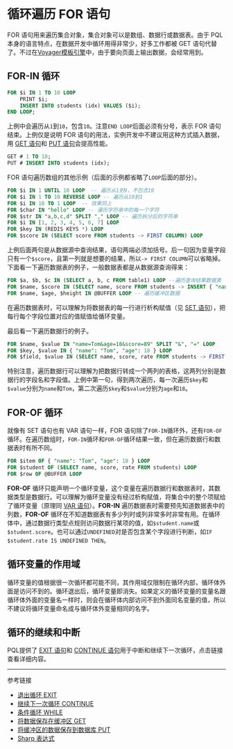 # 循环遍历 FOR 语句

FOR 语句用来遍历集合对象，集合对象可以是数组、数据行或数据表。由于 PQL 本身的语言特点，在数据开发中循环用得非常少，好多工作都被 GET 语句代替了。不过在[Voyager模板引擎](/vayager/overview.md)中，由于要向页面上输出数据，会经常用到。

## FOR-IN 循环

```sql
FOR $i IN 1 TO 10 LOOP
    PRINT $i;
    INSERT INTO students (idx) VALUES ($i);
END LOOP; 
```

上例中会遍历从`1`到`10`，包含`10`。注意`END LOOP`后面必须有分号，表示 FOR 语句结束。上例仅是说明 FOR 语句的用法，实例开发中不建议用这种方式插入数据，用 [GET 语句](/pql/get.md)和 [PUT 语句](/pql/put.md)会提高性能。

```sql
GET # 1 TO 10;
PUT # INSERT INTO students (idx);
```

FOR 语句遍历数组的其他示例（后面的示例都省略了`LOOP`后面的部分）。

```sql
FOR $i IN 1 UNTIL 10 LOOP  -- 遍历从1到9，不包含10
FOR $i IN 1 TO 10 REVERSE LOOP -- 遍历从10到1
FOR $i IN 10 TO 1 LOOP  -- 效果同上
FOR $char IN "hello" LOOP -- 遍历字符串中的每一个字符
FOR $str IN "a,b,c,d" SPLIT "," LOOP -- 遍历拆分后的字符串
FOR $i IN [1, 2, 3, 4, 5, 6, 7] LOOP
FOR $key IN (REDIS KEYS *) LOOP
FOR $score IN (SELECT score FROM students -> FIRST COLUMN) LOOP
```

上例后面两句是从数据源中查询结果，语句两端必须加括号。后一句因为变量字段只有一个`$score`，且第一列就是想要的结果，所以`-> FIRST COLUMN`可以省略掉。下面看一下遍历数据表的例子，一般数据表都是从数据源查询得来：

```sql
FOR $a, $b, $c IN (SELECT a, b, c FROM table1) LOOP --遍历查询结果数据表
FOR $name, $score IN (SELECT name, score FROM students -> INSERT { "name": "Tom", "score": 89}) LOOP -- 遍历编辑后的查询结果表
FOR $name, $age, $height IN @BUFFER LOOP -- 遍历缓冲区数据
```

在遍历数据表时，可以理解为将数据表的每一行进行析构赋值（见 [SET 语句](/pql/set.md)），把每行每个字段位置对应的值赋值给循环变量。

最后看一下遍历数据行的例子。

```sql
FOR $name, $value IN "name=Tom&age=18&score=89" SPLIT "&", "=" LOOP
FOR $key, $value IN { "name": "Tom", "age": 18 } LOOP
FOR $field, $value IN (SELECT name, score, rate FROM students -> FIRST ROW) LOOP
```

特别注意，遍历数据行可以理解为把数据行转成一个两列的表格，这两列分别是数据行的字段名和字段值。上例中第一句，得到两次遍历，每一次遍历`$key`和`$value`分别为`name`和`Tom`，第二次遍历`$key`和`$value`分别为`age`和`18`。

## FOR-OF 循环

就像有 SET 语句也有 VAR 语句一样，FOR 语句除了`FOR-IN`循环外，还有`FOR-OF`循环。在遍历数组时，`FOR-IN`循环和`FOR-OF`循环结果一致，但在遍历数据行和数据表时有所不同。

```sql
FOR $item OF { "name": "Tom", "age": 18 } LOOP
FOR $student OF (SELECT name, score, rate FROM students) LOOP
FOR $row OF @BUFFER LOOP
```

**FOR-OF** 循环只能声明一个循环变量，这个变量在遍历数据行和数据表时，其数据类型是数据行。可以理解为循环变量没有经过析构赋值，将集合中的整个项赋给了循环变量（原理同 [VAR 语句](/pql/var.md)）。**FOR-IN** 遍历数据表时需要预先知道数据表中的列数，**FOR-OF** 循环在不知道数据表有多少列时或列非常多时非常有用。在循环体中，通过数据行类型点规则访问数据行某项的值，如`$student.name`或`$student.score`。也可以通过`UNDEFINED`对是否包含某个字段进行判断，如`IF $student.rate IS UNDEFINED THEN`。

## 循环变量的作用域

循环变量的值根据很一次循环都可能不同，其作用域仅限制在循环内部，循环体外面是访问不到的。循环退出后，循环变量即消失。如果定义的循环变量的变量名跟循环体外面的变量名一样时，则会在循环体内部访问不到外面同名变量的值，所以不建议将循环变量命名成与循环体外变量相同的名字。

## 循环的继续和中断

PQL提供了 [EXIT 语句](/pql/exit.md)和 [CONTINUE 语句](/pql/continue.md)用于中断和继续下一次循环，点击链接查看详细内容。

---
参考链接

* [退出循环 EXIT](/pql/exit.md)
* [继续下一次循环 CONTINUE](/pql/continue.md)
* [条件循环 WHILE](/pql/while.md)
* [将数据保存在缓冲区 GET](/pql/get.md)
* [将缓冲区的数据保存到数据库 PUT](/pql/put.md)
* [Sharp 表达式](/pql/sharp.md)
